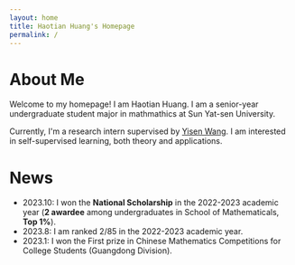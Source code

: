 ```yaml
---
layout: home
title: Haotian Huang's Homepage
permalink: /
---
```


# About Me

Welcome to my homepage! I am Haotian Huang. I am a senior-year undergraduate student major in mathmathics at Sun Yat-sen University. 

Currently, I'm a research intern supervised by [Yisen Wang](https://yisenwang.github.io/). I am interested in self-supervised learning, both theory and applications.

# News

- 2023.10: I won the **National Scholarship** in the 2022-2023 academic year (**2 awardee** among undergraduates in School of Mathematicals, **Top 1%**).
- 2023.8: I am ranked 2/85 in the 2022-2023 academic year.
- 2023.1: I won the First prize in Chinese Mathematics Competitions for College Students (Guangdong Division).
